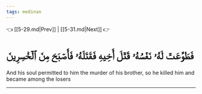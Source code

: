 ```yaml
---
tags: medinan
---
```


👈 [[5-29.md|Prev]] | [[5-31.md|Next]] 👉

# فَطَوَّعَتۡ لَهُۥ نَفۡسُهُۥ قَتۡلَ أَخِيهِ فَقَتَلَهُۥ فَأَصۡبَحَ مِنَ ٱلۡخَٰسِرِينَ

And his soul permitted to him the murder of his brother, so he killed him and became among the losers

---

